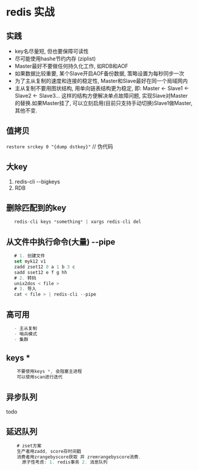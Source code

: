 # redis 实战

## 实践

- key名尽量短, 但也要保障可读性  
- 尽可能使用hashe节约内存 (ziplist)
- Master最好不要做任何持久化工作, 如RDB和AOF
- 如果数据比较重要, 某个Slave开启AOF备份数据, 策略设置为每秒同步一次  
- 为了主从复制的速度和连接的稳定性, Master和Slave最好在同一个局域网内  
- 主从复制不要用图状结构, 用单向链表结构更为稳定, 即: Master <- Slave1 <- Slave2 <- Slave3... 这样的结构方便解决单点故障问题, 实现Slave对Master的替换.如果Master挂了, 可以立刻启用(目前只支持手动切换)Slave1做Master, 其他不变.  

## 值拷贝

`restore srckey 0 "{dump dstkey}"` // 伪代码

## 大key

1. redis-cli --bigkeys  
2. RDB

## 删除匹配到的key  

```js
   redis-cli keys *something* | xargs redis-cli del  
```

## 从文件中执行命令(大量) --pipe

```js
   # 1. 创建文件  
   set myk12 v1  
   zadd zset12 0 a 1 b 3 c  
   sadd sset12 e f g hh  
   # 2. 转码
   unix2dos < file >
   # 3. 导入
   cat < file > | redis-cli --pipe
```

## 高可用

```js
   - 主从复制
   - 哨兵模式
   - 集群
```

## keys *

```js
    不要使用keys *, 会阻塞主进程
    可以使用scan进行迭代
```

## 异步队列

todo

## 延迟队列

```js
    # zset方案
    生产者用zadd, score存时间戳
    消费者用zrangebyscore获取 并 zremrangebyscore消费.
      原子性考虑: 1. redis事务 2. 消息队列
```
